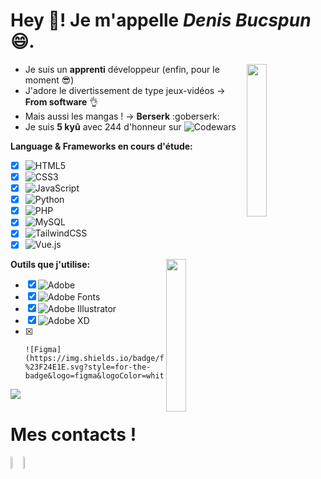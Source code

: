   # Hey 👋! Je m'appelle *Denis Bucspun*😄.
   

   <img align="right" width="25%" src="https://www.terressens.fr/assets/images/samourai-japon-katana-armure-peinture-aquarelle-rouge-noire-500x500.jpg"></img>

  - Je suis un **apprenti** développeur (enfin, pour le moment 😎)
  - J'adore le divertissement de type jeux-vidéos -> **From software** :ok_hand:
  - Mais aussi les mangas ! -> **Berserk** :goberserk:
  - Je suis **5 kyû** avec 244 d'honneur sur ![Codewars](https://img.shields.io/badge/Codewars-B1361E?style=for-the-badge&logo=codewars&logoColor=grey)
  
 
    
  
  **Language & Frameworks en cours d'étude:**
  - [x] ![HTML5](https://img.shields.io/badge/html5-%23E34F26.svg?style=for-the-badge&logo=html5&logoColor=white)
  - [x] ![CSS3](https://img.shields.io/badge/css3-%231572B6.svg?style=for-the-badge&logo=css3&logoColor=white)
  - [x] ![JavaScript](https://img.shields.io/badge/javascript-%23323330.svg?style=for-the-badge&logo=javascript&logoColor=%23F7DF1E)
  - [x] ![Python](https://img.shields.io/badge/python-3670A0?style=for-the-badge&logo=python&logoColor=ffdd54)
  - [x] ![PHP](https://img.shields.io/badge/php-%23777BB4.svg?style=for-the-badge&logo=php&logoColor=white)
  - [x] ![MySQL](https://img.shields.io/badge/mysql-%2300f.svg?style=for-the-badge&logo=mysql&logoColor=white)
  - [x] ![TailwindCSS](https://img.shields.io/badge/tailwindcss-%2338B2AC.svg?style=for-the-badge&logo=tailwind-css&logoColor=white)
  - [x] ![Vue.js](https://img.shields.io/badge/vuejs-%2335495e.svg?style=for-the-badge&logo=vuedotjs&logoColor=%234FC08D)
  
   <img align="right" width="25%" src="https://www.filmmusicsite.com/images/covers/large/88554.jpg"></img>
   

**Outils que j'utilise:**
  - [x] ![Adobe](https://img.shields.io/badge/adobe-%23FF0000.svg?style=for-the-badge&logo=adobe&logoColor=white)
  - [x] ![Adobe Fonts](https://img.shields.io/badge/Adobe%20Fonts-000B1D.svg?style=for-the-badge&logo=Adobe%20Fonts&logoColor=white)
  - [x] ![Adobe Illustrator](https://img.shields.io/badge/adobe%20illustrator-%23FF9A00.svg?style=for-the-badge&logo=adobe%20illustrator&logoColor=white)
  - [x] ![Adobe XD](https://img.shields.io/badge/Adobe%20XD-470137?style=for-the-badge&logo=Adobe%20XD&logoColor=#FF61F6)
  - [x] 	![Figma](https://img.shields.io/badge/figma-%23F24E1E.svg?style=for-the-badge&logo=figma&logoColor=white)
      
    
   <img class="img" src="https://github-readme-stats.vercel.app/api?username=bdenisss&theme=dark&show_icons=true"/> 


  
  # Mes contacts ! 
   

   <div style="display: flex; align-items: flex-start;">
    <a href="https://www.linkedin.com/in/denis-bucspun-13198a23b/"><img width="15%" src="https://upload.wikimedia.org/wikipedia/commons/thumb/c/ca/LinkedIn_logo_initials.png/640px-LinkedIn_logo_initials.png"/>
    <a href="https://twitter.com/NexisB"><img width="15%" src="https://about.twitter.com/content/dam/about-twitter/en/brand-toolkit/brand-download-img-1.jpg.twimg.1920.jpg" />
  </div>

    
  
 
